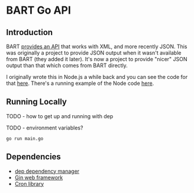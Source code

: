 # BART Go API

## Introduction

BART [provides an API](http://api.bart.gov/docs/overview/index.aspx) that works with XML, and more recently JSON.  This was originally a project to provide JSON output when it wasn't available from BART (they added it later).  It's now a project to provide "nicer" JSON output than that which comes from BART directly.

I originally wrote this in Node.js a while back and you can see the code for that [here](https://github.com/simonprickett/bartnodeapi).  There's a running example of the Node code [here](http://bart.crudworks.org/api).

## Running Locally

TODO - how to get up and running with dep

TODO - environment variables?

```
go run main.go
```

## Dependencies

* [dep dependency manager](https://github.com/golang/dep)
* [Gin web framework](https://gin-gonic.github.io/gin/)
* [Cron library](https://github.com/robfig/cron)
